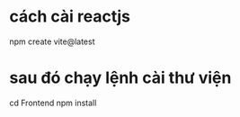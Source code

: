 # cách cài reactjs

npm create vite@latest

# sau đó chạy lệnh cài thư viện

cd Frontend
npm install
